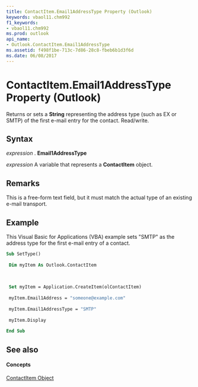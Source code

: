 ```yaml
---
title: ContactItem.Email1AddressType Property (Outlook)
keywords: vbaol11.chm992
f1_keywords:
- vbaol11.chm992
ms.prod: outlook
api_name:
- Outlook.ContactItem.Email1AddressType
ms.assetid: f498f1be-713c-7d86-28c8-fbeb6b1d3f6d
ms.date: 06/08/2017
---
```



# ContactItem.Email1AddressType Property (Outlook)

Returns or sets a  **String** representing the address type (such as EX or SMTP) of the first e-mail entry for the contact. Read/write.


## Syntax

 _expression_ . **Email1AddressType**

 _expression_ A variable that represents a **ContactItem** object.


## Remarks

This is a free-form text field, but it must match the actual type of an existing e-mail transport.


## Example

This Visual Basic for Applications (VBA) example sets "SMTP" as the address type for the first e-mail entry of a contact.


```vb
Sub SetType() 
 
 Dim myItem As Outlook.ContactItem 
 
 
 
 Set myItem = Application.CreateItem(olContactItem) 
 
 myItem.Email1Address = "someone@example.com" 
 
 myItem.Email1AddressType = "SMTP" 
 
 myItem.Display 
 
End Sub
```


## See also


#### Concepts


[ContactItem Object](Outlook.ContactItem.md)

